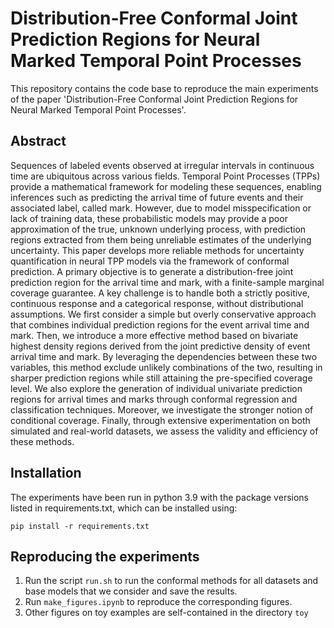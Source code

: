 # Distribution-Free Conformal Joint Prediction Regions for Neural Marked Temporal Point Processes

This repository contains the code base to reproduce the main experiments of the paper 'Distribution-Free Conformal Joint Prediction Regions for Neural Marked Temporal Point Processes'.  

## Abstract

Sequences of labeled events observed at irregular intervals in continuous time are ubiquitous across various fields. Temporal Point Processes (TPPs) provide a mathematical framework for modeling these sequences, enabling inferences such as predicting the arrival time of future events and their associated label, called mark. However, due to model misspecification or lack of training data, these probabilistic models may provide a poor approximation of the true, unknown underlying process, with prediction regions extracted from them being unreliable estimates of the underlying uncertainty. This paper develops more reliable methods for uncertainty quantification in neural TPP models via the framework of conformal prediction. A primary objective is to generate a distribution-free joint prediction region for the arrival time and mark, with a finite-sample marginal coverage guarantee. A key challenge is to handle both a strictly positive, continuous response and a categorical response, without distributional assumptions. We first consider a simple but overly conservative approach that combines individual prediction regions for the event arrival time and mark. Then, we introduce a more effective method based on bivariate highest density regions derived from the joint predictive density of event arrival time and mark. By leveraging the dependencies between these two variables, this method exclude unlikely combinations of the two, resulting in sharper prediction regions while still attaining the pre-specified coverage level. We also explore the generation of individual univariate prediction regions for arrival times and marks through conformal regression and classification techniques. Moreover, we investigate the stronger notion of conditional coverage. Finally, through extensive experimentation on both simulated and real-world datasets, we assess the validity and efficiency of these methods.

## Installation

The experiments have been run in python 3.9 with the package versions listed in requirements.txt, which can be installed using:
```
pip install -r requirements.txt
```

## Reproducing the experiments

1. Run the script `run.sh` to run the conformal methods for all datasets and base models that we consider and save the results.
2. Run `make_figures.ipynb` to reproduce the corresponding figures.
3. Other figures on toy examples are self-contained in the directory `toy`

